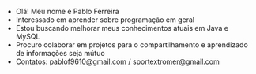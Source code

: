 - Olá! Meu nome é Pablo Ferreira
- Interessado em aprender sobre programação em geral
- Estou buscando melhorar meus conhecimentos atuais em Java e MySQL
- Procuro colaborar em projetos para o compartilhamento e aprendizado de informações seja mútuo
- Contatos: pablof9610@gmail.com / sportextromer@gmail.com

<!---
Pablocoder99/Pablocoder99 is a ✨ special ✨ repository because its `README.md` (this file) appears on your GitHub profile.
You can click the Preview link to take a look at your changes.
--->
